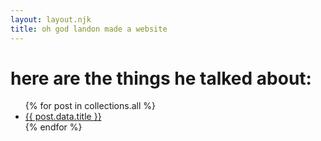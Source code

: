 ```yaml
---
layout: layout.njk
title: oh god landon made a website
---
```


# here are the things he talked about:

<ul>
{% for post in collections.all %}
  <li>
    <a href="{{ post.url }}">{{ post.data.title }}</a>
  </li>
{% endfor %}
</ul>